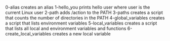 0-alias creates an alias
1-hello_you prints hello user where user is the current Linux user
2-path adds /action to the PATH
3-paths creates a script that counts the number of directories in the PATH
4-global_variables creates a script that lists environment variables
5-local_variables creates a script that lists all local and environment variables and functions
6-create_local_variables creates a new local variable
